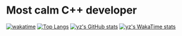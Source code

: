 # Most calm C++ developer
[![wakatime](https://wakatime.com/badge/user/a6dd0133-f96d-4bb3-a2f0-b22920c60179.svg)](https://wakatime.com/@a6dd0133-f96d-4bb3-a2f0-b22920c60179)
[![Top Langs](https://github-readme-stats.vercel.app/api/top-langs/?username=yz-dev21&theme=github_dark_dimmed&langs_count=3)](https://github.com/yz-dev21/github-readme-stats)
[![yz's GitHub stats](https://github-readme-stats.vercel.app/api?username=yz-dev21&theme=github_dark_dimmed)](https://github.com/yz-dev21/github-readme-stats)
[![yz's WakaTime stats](https://github-readme-stats.vercel.app/api/wakatime?username=yz21&theme=github_dark_dimmed)](https://github.com/anuraghazra/github-readme-stats)
